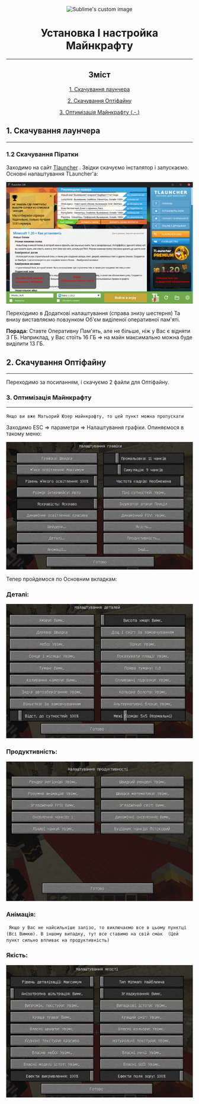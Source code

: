 
<p align="center">
  <img src="https://i.imgur.com/kQLC7c4.png?raw=true" alt="Sublime's custom image"/>
</p>

<h1 align="center">Установка І настройка Майнкрафту</h1>

___

<span align="center">

## Зміст

[1. Скачування лаунчера](#a1)

[2. Скачування Оптіфайну](#a2)

[3. Оптимізація Майнкрафту (.-.)](#a3)



</span>



<a name="a1"></a>
## 1. Скачування лаунчера
___
### 1.2 Скачування Піратки

Заходимо на сайт [Tlauncher](https://tlauncher.org/) . Звідки скачуємо інсталятор і запускаємо.
Основні налаштування TLauncher'a:

<p align="center">

![img.png](images/tlaun.png)

</p>

Переходимо в Додаткові налаштування (справа знизу шестерня) Та внизу виставляємо
повзунком Об'єм виділеної оперативної пам'яті. 

**Порада:** Ставте Оперативну Пам'ять, але не більше, ніж у Вас є відняти 3 ГБ.
Наприклад, у Вас стоїть 16 ГБ => на майн максимально можна буде виділити 13 ГБ.




<a name="a2"></a>
## 2. Скачування Оптіфайну
___

Переходимо за посиланням, і скачуємо 2 файли для Оптіфайну. 





<a name="a3"></a>
### 3. Оптимізація Майнкрафту
___
`Якщо ви вже Матьорий Юзер майнкрафту, то цей пункт можна пропускати  `

Заходимо ESC => параметри => Налаштування графіки. Опиняємося в такому меню:

<p align="center">

![img.png](images/set.png)

</p>

Тепер пройдемося по Основним вкладкам:

### Деталі:

<p align="center">

![img.png](images/det.png)

</p>

### Продуктивність:

<p align="center">

![img.png](images/kpd.png)

</p>

### Анімація:

` Якщо у Вас не найсильніше залізо, то виключаємо все в цьому пунктці
(Всі Вимкю). В іншому випадку, тут все ставимо на свій смак 
(Цей пункт сильно впливає на продуктивність)`

### Якість:
<p align="center">

![img.png](images/qualit.png)

</p>